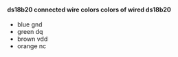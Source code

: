 #### ds18b20 connected wire colors colors of wired ds18b20

- blue      gnd
- green     dq
- brown     vdd
- orange    nc
